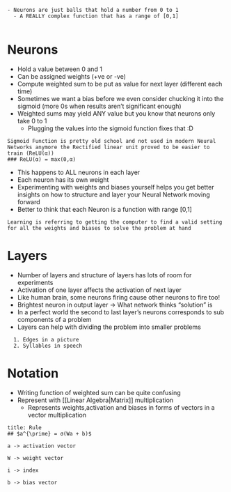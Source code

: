 ```ad-tldr
- Neurons are just balls that hold a number from 0 to 1
  - A REALLY complex function that has a range of [0,1]
 
```
# Neurons
- Hold a value between 0 and 1
- Can be assigned weights (+ve or -ve)
- Compute weighted sum to be put as value for next layer (different each time)
- Sometimes we want a bias before we even consider chucking it into the sigmoid (more 0s when results aren’t significant enough)
- Weighted sums may yield ANY value but you know that neurons only take 0 to 1
	- Plugging the values into the sigmoid function fixes that :D

```ad-warning
Sigmoid Function is pretty old school and not used in modern Neural Networks anymore the Rectified linear unit proved to be easier to train (ReLU(α))
### ReLU(α) = max(0,α)
```

- This happens to ALL neurons in each layer
- Each neuron has its own weight 
- Experimenting with weights and biases yourself helps you get better insights on how to structure and layer your Neural Network moving forward
- Better to think that each Neuron is a function with range [0,1]

```ad-note
Learning is referring to getting the computer to find a valid setting for all the weights and biases to solve the problem at hand
```

# Layers
- Number of layers and structure of layers has lots of room for experiments
- Activation of one layer affects the activation of next layer
- Like human brain, some neurons firing cause other neurons to fire too!
- Brightest neuron in output layer → What network thinks “solution” is
- In a perfect world the second to last layer’s neurons corresponds to sub components of a problem
- Layers can help with dividing the problem into smaller problems

```ad-example
  1. Edges in a picture 
  2. Syllables in speech
```

# Notation
- Writing function of weighted sum can be quite confusing
- Represent with [[Linear Algebra|Matrix]] multiplication 
  - Represents weights,activation and biases in forms of vectors in a vector multiplication
  
```ad-hint
title: Rule
## $a^{\prime} = σ(Wa + b)$

a -> activation vector

W -> weight vector

i -> index 

b -> bias vector
```
